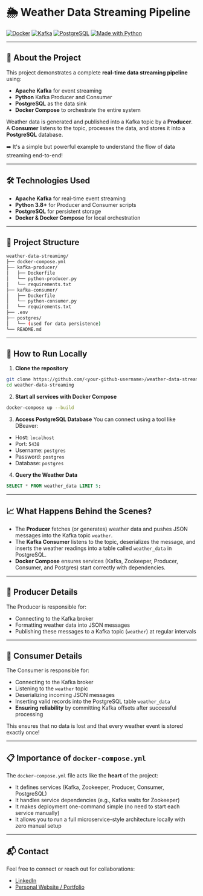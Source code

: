 # 🌦️ Weather Data Streaming Pipeline

[![Docker](https://img.shields.io/badge/docker-ready-blue)](https://www.docker.com/)
[![Kafka](https://img.shields.io/badge/kafka-streaming-blue)](https://kafka.apache.org/)
[![PostgreSQL](https://img.shields.io/badge/postgresql-db-blue)](https://www.postgresql.org/)
[![Made with Python](https://img.shields.io/badge/python-3.8+-blue)](https://www.python.org/)

---

## 📖 About the Project

This project demonstrates a complete **real-time data streaming pipeline** using:
- **Apache Kafka** for event streaming
- **Python** Kafka Producer and Consumer
- **PostgreSQL** as the data sink
- **Docker Compose** to orchestrate the entire system

Weather data is generated and published into a Kafka topic by a **Producer**.  
A **Consumer** listens to the topic, processes the data, and stores it into a **PostgreSQL** database.

➡️ It's a simple but powerful example to understand the flow of data streaming end-to-end!

---

## 🛠️ Technologies Used
- **Apache Kafka** for real-time event streaming
- **Python 3.8+** for Producer and Consumer scripts
- **PostgreSQL** for persistent storage
- **Docker & Docker Compose** for local orchestration

---

## 📂 Project Structure
```bash
weather-data-streaming/
├── docker-compose.yml
├── kafka-producer/
│   ├── Dockerfile
│   └── python-producer.py
│   └── requirements.txt
├── kafka-consumer/
│   ├── Dockerfile
│   └── python-consumer.py
│   └── requirements.txt
├── .env
├── postgres/
│   └── (used for data persistence)
└── README.md
```

---

## 🚀 How to Run Locally

1. **Clone the repository**
```bash
git clone https://github.com/<your-github-username>/weather-data-streaming.git
cd weather-data-streaming
```

2. **Start all services with Docker Compose**
```bash
docker-compose up --build
```

3. **Access PostgreSQL Database**
You can connect using a tool like DBeaver:
- Host: `localhost`
- Port: `5438`
- Username: `postgres`
- Password: `postgres`
- Database: `postgres`

4. **Query the Weather Data**
```sql
SELECT * FROM weather_data LIMIT 5;
```

---

## 📈 What Happens Behind the Scenes?

- The **Producer** fetches (or generates) weather data and pushes JSON messages into the Kafka topic `weather`.
- The **Kafka Consumer** listens to the topic, deserializes the message, and inserts the weather readings into a table called `weather_data` in PostgreSQL.
- **Docker Compose** ensures services (Kafka, Zookeeper, Producer, Consumer, and Postgres) start correctly with dependencies.

---

## 📝 Producer Details

The Producer is responsible for:
- Connecting to the Kafka broker
- Formatting weather data into JSON messages
- Publishing these messages to a Kafka topic (`weather`) at regular intervals

---

## 📝 Consumer Details

The Consumer is responsible for:
- Connecting to the Kafka broker
- Listening to the `weather` topic
- Deserializing incoming JSON messages
- Inserting valid records into the PostgreSQL table `weather_data`
- **Ensuring reliability** by committing Kafka offsets after successful processing

This ensures that no data is lost and that every weather event is stored exactly once!

---

## 📋 Importance of `docker-compose.yml`

The `docker-compose.yml` file acts like the **heart** of the project:
- It defines services (Kafka, Zookeeper, Producer, Consumer, PostgreSQL)
- It handles service dependencies (e.g., Kafka waits for Zookeeper)
- It makes deployment one-command simple (no need to start each service manually)
- It allows you to run a full microservice-style architecture locally with zero manual setup


---

## 📬 Contact

Feel free to connect or reach out for collaborations:

- [LinkedIn](https://www.linkedin.com/in/swathi-mutyapu/)
- [Personal Website / Portfolio](https://swathimutyapu.com)
